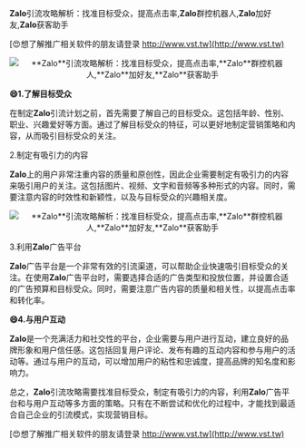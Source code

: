 **Zalo**引流攻略解析：找准目标受众，提高点击率,**Zalo**群控机器人,**Zalo**加好友,**Zalo**获客助手

[😍想了解推广相关软件的朋友请登录 http://www.vst.tw](http://www.vst.tw)

 <center><img src="https://vst.tw/MP4/tuiguang/png/0.png" alt="**Zalo**引流攻略解析：找准目标受众，提高点击率,**Zalo**群控机器人,**Zalo**加好友,**Zalo**获客助手"></center>

**😄1.了解目标受众**

在制定**Zalo**引流计划之前，首先需要了解自己的目标受众。这包括年龄、性别、职业、兴趣爱好等方面。通过了解目标受众的特征，可以更好地制定营销策略和内容，从而吸引目标受众的关注。

2.制定有吸引力的内容

**Zalo**上的用户非常注重内容的质量和原创性，因此企业需要制定有吸引力的内容来吸引用户的关注。这包括图片、视频、文字和音频等多种形式的内容。同时，需要注意内容的时效性和新颖性，以及与目标受众的兴趣相关度。

 <center><img src="https://vst.tw/MP4/tuiguang/png/8.png" alt="**Zalo**引流攻略解析：找准目标受众，提高点击率,**Zalo**群控机器人,**Zalo**加好友,**Zalo**获客助手"></center>

3.利用**Zalo**广告平台

**Zalo**广告平台是一个非常有效的引流渠道，可以帮助企业快速吸引目标受众的关注。在使用**Zalo**广告平台时，需要选择合适的广告类型和投放位置，并设置合适的广告预算和目标受众。同时，需要注意广告内容的质量和相关性，以提高点击率和转化率。

**😄4.与用户互动**

**Zalo**是一个充满活力和社交性的平台，企业需要与用户进行互动，建立良好的品牌形象和用户信任感。这包括回复用户评论、发布有趣的互动内容和参与用户的活动等。通过与用户的互动，可以增加用户的粘性和忠诚度，提高品牌的知名度和影响力。

总之，**Zalo**引流攻略需要找准目标受众，制定有吸引力的内容，利用**Zalo**广告平台和与用户互动等多方面的策略。只有在不断尝试和优化的过程中，才能找到最适合自己企业的引流模式，实现营销目标。

[😍想了解推广相关软件的朋友请登录 http://www.vst.tw](http://www.vst.tw)



